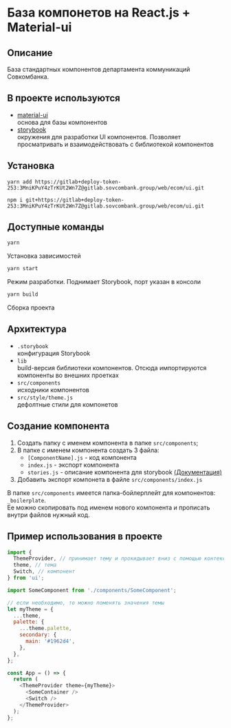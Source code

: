 # База компонетов на React.js + Material-ui

## Описание

База стандартных компонентов департамента коммуникаций Совкомбанка. <br>

## В проекте используются

- [material-ui](https://material-ui.com/)<br>
  основа для базы компонентов
- [storybook](https://storybook.js.org)<br>
  окружения для разработки UI компонентов. Позволяет просматривать и взаимодействовать с библиотекой компонентов

## Установка

```
yarn add https://gitlab+deploy-token-253:3MniKPuY4zTrKUt2Wn7Z@gitlab.sovcombank.group/web/ecom/ui.git
```

```
npm i git+https://gitlab+deploy-token-253:3MniKPuY4zTrKUt2Wn7Z@gitlab.sovcombank.group/web/ecom/ui.git
```

## Доступные команды

```sh
yarn
```

Установка зависимостей

```sh
yarn start
```

Режим разработки. Поднимает Storybook, порт указан в консоли

```sh
yarn build
```

Сборка проекта

## Архитектура

- `.storybook`<br>
  конфигурация Storybook
- `lib`<br>
  build-версия библиотеки компонентов. Отсюда импортируются компоненты во внешних проетках
- `src/components`<br>
  исходники компонентов
- `src/style/theme.js`<br>
  дефолтные стили для компонетов

## Создание компонента

1. Создать папку с именем компонента в папке `src/components`;
1. В папке с именем компонента создать 3 файла:
   - `[ComponentName].js` - код компонента
   - `index.js` - экспорт компонента
   - `stories.js` - описание компонента для storybook [(Документация)](https://storybook.js.org/docs/basics/writing-stories/)
1. Добавить экспорт компонета в файле `src/components/index.js`

В папке `src/components` имеется папка-бойлерплейт для компонентов: `_boilerplate`.<br>
Ее можно скопировать под именем нового компонента и прописать внутри файлов нужный код.

## Пример использования в проекте

```js
import {
  ThemeProvider, // принимает тему и прокидывает вниз с помощью контекста. Размещать в корне проекта
  theme, // тема
  Switch, // компонент
} from 'ui';

import SomeComponent from './components/SomeComponent';

// если необходимо, то можно поменять значения темы
let myTheme = {
  ...theme,
  palette: {
    ...theme.palette,
    secondary: {
      main: '#1962d4',
    },
  },
};

const App = () => {
  return (
    <ThemeProvider theme={myTheme}>
      <SomeContainer />
      <Switch />
    </ThemeProvider>
  );
};
```
